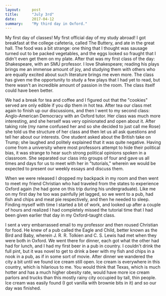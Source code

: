 ```yaml
---
layout:     post
title:      "July 3rd"
date:       2017-04-12
summary:    "My third day in Oxford."
---
```


My first day of classes! My first official day of my study abroad! I got breakfast at the college cafeteria, called The Buttery, and ate in the great hall. The food was a bit strange: one thing that I thought was sausage turned out to be packed vegetables, and the eggs looked so fraught that I didn't even get them on my plate. After that was my first class of the day: Shakespeare, with an SMU professor. I love Shakespeare; reading his plays brings me an immense amount of joy, and studying them with others who are equally excited about such literature brings me even more. The class has given me the opportunity to study a few plays that I had yet to read, but there wasn't an incredible amount of passion in the room. The class itself could have been better. 

We had a break for tea and coffee and I figured out that the "cookies" served are only edible if you dip them in hot tea. After tea our class met again to finish up our discussions, and then I went to my second class: Anglo-American Democracy with an Oxford tutor. Her class was much more interesting, and she herself was very opinionated and open about it. After taking role (my name confused her and so she decided to just call me Rose) she told us the structure of her class and then let us all ask questions and tell her about our interests. One student asked about the British take on Trump; she laughed and politely explained that it was quite negative. Having come from a university where most professors attempt to hide their political bias, it was strange to hear such strong political opinions spoken in a classroom. She separated our class into groups of four and gave us all times and days for us to meet with her in "tutorials," wherein we would be expected to present our weekly essays and discuss them.

When we were released I dropped my backpack in my room and then went to meet my friend Christian who had traveled from the states to experience Oxford again (he had gone on this trip during his undergraduate). Like me on my first day he too was painfully jet lagged, so we went to a pub, had fish and chips and meat pie respectively, and then he needed to sleep. Finding myself with time I started a bit of work, and looked up after a couple of hours and realized I had completely missed the tutorial time that I had been given earlier that day in my Oxford-taught class. 

I sent a very embarrassed email to my professor and then roused Christian for food. He knew of a pub called the Eagle and Child, better known as the Bird and Baby, wherein J. R. R. Tolkien and C. S. Lewis had met when they were both in Oxford. We went there for dinner, each got what the other had had for lunch, and I had my first beer in a pub in country. I couldn't drink the full pint, but it was novel to get to drink a beer with my fish and chips in a nook in a pub, as if in some sort of movie. After dinner we wandered the city a bit until we found ice cream still open. Ice cream is everywhere in this country, which is hilarious to me. You would think that Texas, which is much hotter and has a much higher obesity rate, would have more ice cream parlors and trucks than this mostly rainy city occupied by tall, thin people. Ice cream was easily found (I got vanilla with brownie bits in it) and so our day was finished. 